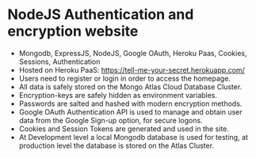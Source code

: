# NodeJS Authentication and encryption website

* Mongodb, ExpressJS, NodeJS, Google OAuth, Heroku Paas, Cookies, Sessions, Authentication
* Hosted on Heroku PaaS: https://tell-me-your-secret.herokuapp.com/
* Users need to register or login in order to access the homepage.
* All data is safely stored on the Mongo Atlas Cloud Database Cluster.
* Encryption-keys are safely hidden as environment variables.
* Passwords are salted and hashed with modern encryption methods.
* Google OAuth Authentication API is used to manage and obtain user data from the Google Sign-up option, for secure logons.
* Cookies and Session Tokens are generated and used in the site.
* At Development level a local Mongodb database is used for testing, at production level the database is stored on the Atlas Cluster.
